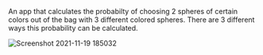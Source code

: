 An app that calculates the probabilty of choosing 2 spheres of certain colors out of the bag with 3 different colored spheres.
There are 3 different ways this probability can be calculated.

![Screenshot 2021-11-19 185032](https://user-images.githubusercontent.com/57449723/142724974-0350d9a9-09ee-425d-8b18-bb1a568f43bd.png)
